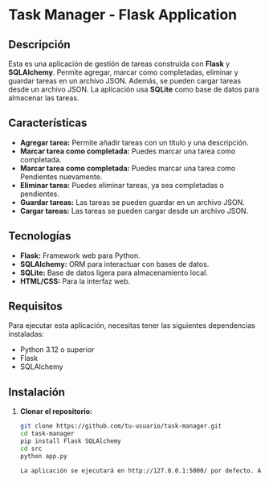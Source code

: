 # Task Manager - Flask Application

## Descripción

Esta es una aplicación de gestión de tareas construida con **Flask** y **SQLAlchemy**. Permite agregar, marcar como completadas, eliminar y guardar tareas en un archivo JSON. Además, se pueden cargar tareas desde un archivo JSON. La aplicación usa **SQLite** como base de datos para almacenar las tareas.

## Características

- **Agregar tarea:** Permite añadir tareas con un título y una descripción.
- **Marcar tarea como completada:** Puedes marcar una tarea como completada.
- **Marcar tarea como completada:** Puedes marcar una tarea como Pendientes nuevamente.
- **Eliminar tarea:** Puedes eliminar tareas, ya sea completadas o pendientes.
- **Guardar tareas:** Las tareas se pueden guardar en un archivo JSON.
- **Cargar tareas:** Las tareas se pueden cargar desde un archivo JSON. 

## Tecnologías

- **Flask:** Framework web para Python.
- **SQLAlchemy:** ORM para interactuar con bases de datos.
- **SQLite:** Base de datos ligera para almacenamiento local.
- **HTML/CSS:** Para la interfaz web.

## Requisitos

Para ejecutar esta aplicación, necesitas tener las siguientes dependencias instaladas:

- Python 3.12 o superior
- Flask
- SQLAlchemy

## Instalación

1. **Clonar el repositorio:**

   ```bash
   git clone https://github.com/tu-usuario/task-manager.git
   cd task-manager
   pip install Flask SQLAlchemy
   cd src
   python app.py

   La aplicación se ejecutará en http://127.0.0.1:5000/ por defecto. Abre tu navegador y accede a esta URL para usar la aplicación de gestión de tareas.

